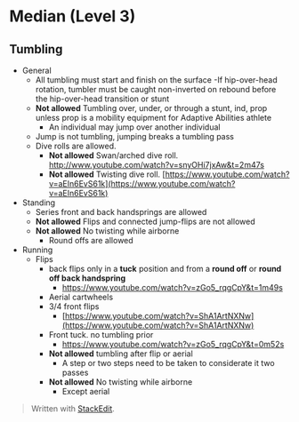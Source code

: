 # Median (Level 3)

## Tumbling

- General
	- All tumbling must start and finish on the surface
		-If hip-over-head rotation, tumbler must be caught non-inverted on rebound before the hip-over-head transition or stunt
	- **Not allowed** Tumbling over, under, or through a stunt, ind, prop unless prop is a mobility equipment for Adaptive Abilities athlete
		- An individual may jump over another individual
	- Jump is not tumbling, jumping breaks a tumbling pass
	- Dive rolls are allowed. 
		- **Not allowed** Swan/arched dive roll. http://www.youtube.com/watch?v=snyOHi7jxAw&t=2m47s
		- **Not allowed** Twisting dive roll. [https://www.youtube.com/watch?v=aEIn6EvS61k](https://www.youtube.com/watch?v=aEIn6EvS61k)
- Standing
	- Series front and back handsprings are allowed
	- **Not allowed** Flips and connected jump-flips are not allowed
	- **Not allowed** No twisting while airborne
		- Round offs are allowed
- Running
	- Flips
		- back flips only in a **tuck** position and from a **round off** or **round off back handspring**
			- https://www.youtube.com/watch?v=zGo5_rqgCpY&t=1m49s
		- Aerial cartwheels
		- 3/4 front flips
			- [https://www.youtube.com/watch?v=ShA1ArtNXNw](https://www.youtube.com/watch?v=ShA1ArtNXNw)
		- Front tuck. no tumbling prior
			- https://www.youtube.com/watch?v=zGo5_rqgCpY&t=0m52s
		- **Not allowed** tumbling after flip or aerial
			- A step or two steps need to be taken to considerate it two passes
		- **Not allowed** No twisting while airborne 
			- Except aerial





> Written with [StackEdit](https://stackedit.io/).
<!--stackedit_data:
eyJoaXN0b3J5IjpbLTkzOTA5Njk2NCwtNjUxODg2MDg5LDIwMz
MxOTgzMDIsLTIwMTc2MDczMTEsOTg5OTk3NzE3LC0xMjUwNDg5
MTMwLC0xNTI0Njg5Nzc5LDQ1OTY3NjIyM119
-->